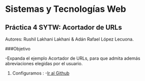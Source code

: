 Sistemas y Tecnologías Web
=========
Práctica 4 SYTW: Acortador de URLs
---------
Autores: Rushil Lakhani Lakhani & Adán Rafael López Lecuona.

###Objetivo

-Expanda el ejemplo Acortador de URLs, para que admita además abreviaciones elegidas por el usuario.

1. Configuramos :
    -[Ir al Github ](https://github.com)

